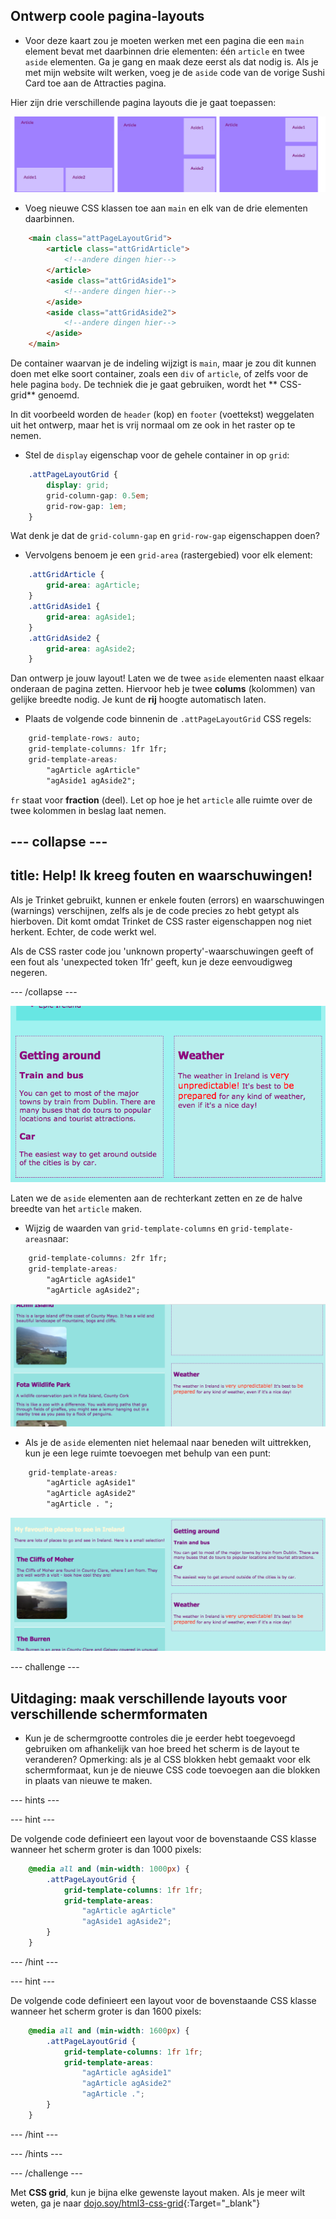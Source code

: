 ## Ontwerp coole pagina-layouts

+ Voor deze kaart zou je moeten werken met een pagina die een `main` element bevat met daarbinnen drie elementen: één `article` en twee `aside` elementen. Ga je gang en maak deze eerst als dat nodig is. Als je met mijn website wilt werken, voeg je de `aside` code van de vorige Sushi Card toe aan de Attracties pagina. 

Hier zijn drie verschillende pagina layouts die je gaat toepassen:

![](images/cssGridLayouts.png)

+ Voeg nieuwe CSS klassen toe aan `main` en elk van de drie elementen daarbinnen.

```html
    <main class="attPageLayoutGrid">
        <article class="attGridArticle">
            <!--andere dingen hier-->
        </article>
        <aside class="attGridAside1">
            <!--andere dingen hier-->
        </aside>
        <aside class="attGridAside2">
            <!--andere dingen hier-->
        </aside>
    </main>
```

De container waarvan je de indeling wijzigt is `main`, maar je zou dit kunnen doen met elke soort container, zoals een `div` of `article`, of zelfs voor de hele pagina `body`. De techniek die je gaat gebruiken, wordt het ** CSS-grid** genoemd.

In dit voorbeeld worden de `header` (kop) en `footer` (voettekst) weggelaten uit het ontwerp, maar het is vrij normaal om ze ook in het raster op te nemen.

+ Stel de `display` eigenschap voor de gehele container in op `grid`:

```css
    .attPageLayoutGrid {
        display: grid;
        grid-column-gap: 0.5em;
        grid-row-gap: 1em;
    }
```

Wat denk je dat de `grid-column-gap` en `grid-row-gap` eigenschappen doen?

+ Vervolgens benoem je een `grid-area` (rastergebied) voor elk element: 

```css
    .attGridArticle {
        grid-area: agArticle;
    }
    .attGridAside1 {
        grid-area: agAside1;
    }
    .attGridAside2 {
        grid-area: agAside2;
    }
```

Dan ontwerp je jouw layout! Laten we de twee `aside` elementen naast elkaar onderaan de pagina zetten. Hiervoor heb je twee **colums** (kolommen) van gelijke breedte nodig. Je kunt de **rij** hoogte automatisch laten.

+ Plaats de volgende code binnenin de `.attPageLayoutGrid` CSS regels:

```css
    grid-template-rows: auto;
    grid-template-columns: 1fr 1fr;
    grid-template-areas: 
        "agArticle agArticle"
        "agAside1 agAside2";
```

`fr` staat voor **fraction** (deel). Let op hoe je het `article` alle ruimte over de twee kolommen in beslag laat nemen.

## \--- collapse \---

## title: Help! Ik kreeg fouten en waarschuwingen!

Als je Trinket gebruikt, kunnen er enkele fouten (errors) en waarschuwingen (warnings) verschijnen, zelfs als je de code precies zo hebt getypt als hierboven. Dit komt omdat Trinket de CSS raster eigenschappen nog niet herkent. Echter, de code werkt wel.

Als de CSS raster code jou 'unknown property'-waarschuwingen geeft of een fout als 'unexpected token 1fr' geeft, kun je deze eenvoudigweg negeren.

\--- /collapse \---

![Asides are side by side at the bottom](images/cssGridAsidesAtBottom.png)

Laten we de `aside` elementen aan de rechterkant zetten en ze de halve breedte van het `article` maken.

+ Wijzig de waarden van `grid-template-columns` en `grid-template-areas`naar:

```css
    grid-template-columns: 2fr 1fr;
    grid-template-areas: 
        "agArticle agAside1"
        "agArticle agAside2";
```

![Asides are down the right hand side](images/cssGridAsidesOnRight.png)

+ Als je de `aside` elementen niet helemaal naar beneden wilt uittrekken, kun je een lege ruimte toevoegen met behulp van een punt: 

```css
    grid-template-areas: 
        "agArticle agAside1"
        "agArticle agAside2"
        "agArticle . ";
```

![Asides on the right and not stretched down](images/cssGridAsidesTopRight.png)

\--- challenge \---

## Uitdaging: maak verschillende layouts voor verschillende schermformaten

+ Kun je de schermgrootte controles die je eerder hebt toegevoegd gebruiken om afhankelijk van hoe breed het scherm is de layout te veranderen? Opmerking: als je al CSS blokken hebt gemaakt voor elk schermformaat, kun je de nieuwe CSS code toevoegen aan die blokken in plaats van nieuwe te maken.

\--- hints \---

\--- hint \---

De volgende code definieert een layout voor de bovenstaande CSS klasse wanneer het scherm groter is dan 1000 pixels:

```css
    @media all and (min-width: 1000px) {
        .attPageLayoutGrid {
            grid-template-columns: 1fr 1fr;
            grid-template-areas: 
                "agArticle agArticle"
                "agAside1 agAside2";
        }
    }  
```

\--- /hint \---

\--- hint \---

De volgende code definieert een layout voor de bovenstaande CSS klasse wanneer het scherm groter is dan 1600 pixels:

```css
    @media all and (min-width: 1600px) {
        .attPageLayoutGrid {
            grid-template-columns: 1fr 1fr;
            grid-template-areas: 
                "agArticle agAside1"
                "agArticle agAside2"
                "agArticle .";
        }
    }  
```

\--- /hint \---

\--- /hints \---

\--- /challenge \---

Met **CSS grid**, kun je bijna elke gewenste layout maken. Als je meer wilt weten, ga je naar [dojo.soy/html3-css-grid](http://dojo.soy/html3-css-grid){:Target="_blank"}